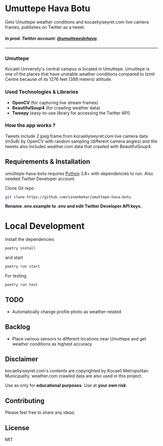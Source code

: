 # Umuttepe Hava Botu
Gets Umuttepe weather conditions and kocaeliyiseyret.com live camera frames, publishes on Twitter as a tweet.

##### In prod. Twitter account:  [@umuttepedehava](https://twitter.com/umuttepedehava)
---
### Umuttepe
Kocaeli University's central campus is located in Umuttepe. Umuttepe is one of the places that have unstable weather conditions compared to Izmit Centre because of its 1276 feet (389 meters) altitude. 

### Used Technologies & Libraries
- **OpenCV** (for capturing live stream frames)
- **BeautifulSoup4** (for crawling weather data)
- **Tweepy** (easy-to-use library for accessing the Twitter API)


### How the app works ?

Tweets include 2 jpeg frame from kocaeliyiseyret.com live camera data (m3u8) by OpenCV with random sampling (different camera angles) and the tweets also includes weather.com data that crawled with BeautifulSoup4.

## Requirements & Installation

umuttepe-hava-botu requires [Python](https://www.python.org) 3.8+ with dependencies to run. Also needed Twitter Developer account.

Clone Git repo
```sh
git clone https://github.com/sinanbekar/umuttepe-hava-botu
```

**Rename .env.example to .env and edit Twitter Developer API keys.**


# Local Development

Install the dependencies

```sh
poetry install
```

and start
 ```sh
poetry run start
```

For testing
```sh
poetry run test
```

 ## TODO
 - Automatically change profile photo as weather-related
 
 ## Backlog
 - Place various sensors to different locations near Umuttepe and get weather conditions as highest accuracy

## Disclaimer

kocaeliyiseyret.com's contents are copyrighted by Kocaeli Metropolitan Municipality.
weather.com crawled data are also used in this project.

Use as only for **educational purposes**. 
Use at **your own risk**.

## Contributing

Please feel free to share any ideas.


## License

MIT
